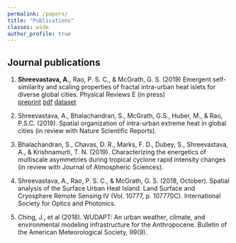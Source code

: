 ```yaml
---
permalink: /papers/
title: "Publications"
classes: wide
author_profile: true
---
```


<!--
Most of my publications should be indexed in my Google Scholar profile. However, I will try to keep the most recent version of my publications here as well. Additionally, many of my preprints can be found in [EarthArXiv](https://eartharxiv.org/).
-->

## Journal publications

1. **Shreevastava, A.**, Rao, P. S. C., & McGrath, G. S. (2019) Emergent self-similarity and scaling properties of fractal intra-urban heat islets for diverse global cities. Physical Reviews E (in press) <br> [preprint](https://eartharxiv.org/t9s3g) [pdf](/assets/files/PRE_preprint_pdf.pdf) [dataset](https://osf.io/53t2g/)

2. Shreevastava, A., Bhalachandran, S., McGrath, G.S., Huber, M., & Rao, P.S.C. (2019). Spatial
organization of intra-urban extreme heat in global cities (in review with Nature Scientific Reports).

3. Bhalachandran, S., Chavas, D. R., Marks, F. D., Dubey, S., Shreevastava, A., & Krishnamurti, T. N.
(2019). Characterizing the energetics of multiscale asymmetries during tropical cyclone rapid
intensity changes (in review with Journal of Atmospheric Sciences).

4. Shreevastava, A., Rao, P. S. C., & McGrath, G. S. (2018, October). Spatial analysis of the Surface
Urban Heat Island. Land Surface and Cryosphere Remote Sensing IV (Vol. 10777, p. 107770C). International Society for Optics and Photonics.

5. Ching, J., et al (2018). WUDAPT: An urban weather, climate, and environmental modeling
infrastructure for the Anthropocene. Bulletin of the American Meteorological Society, 99(9).
